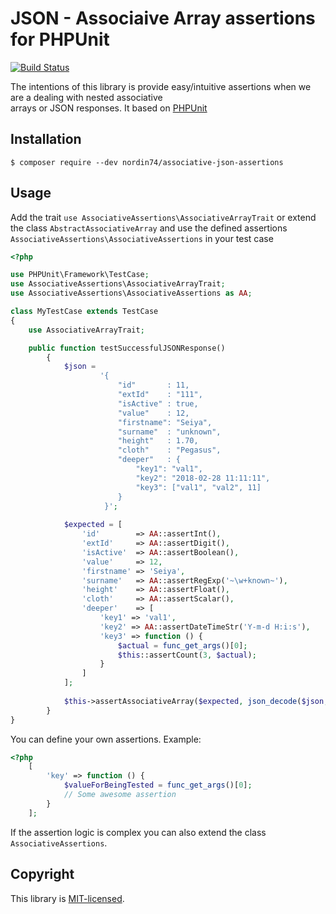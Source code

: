 # JSON - Associaive Array assertions for PHPUnit

[![Build Status](https://travis-ci.org/nordin74/associative-json-assertions.svg?branch=master)](https://travis-ci.org/nordin74/associative-json-assertions)

The intentions of this library is provide easy/intuitive assertions when we are a dealing with nested associative     
arrays or JSON responses. It based on [PHPUnit](https://phpunit.de/)


## Installation

    $ composer require --dev nordin74/associative-json-assertions


## Usage

Add the trait `use AssociativeAssertions\AssociativeArrayTrait` or extend the class `AbstractAssociativeArray` and 
use the defined assertions `AssociativeAssertions\AssociativeAssertions` in your test case 


```php
<?php

use PHPUnit\Framework\TestCase;
use AssociativeAssertions\AssociativeArrayTrait;
use AssociativeAssertions\AssociativeAssertions as AA;

class MyTestCase extends TestCase
{
    use AssociativeArrayTrait;

    public function testSuccessfulJSONResponse()
        {
            $json =
                    '{
                        "id"       : 11,
                        "extId"    : "111",
                        "isActive" : true,
                        "value"    : 12,
                        "firstname": "Seiya",
                        "surname"  : "unknown",
                        "height"   : 1.70,
                        "cloth"    : "Pegasus",
                        "deeper"   : {
                            "key1": "val1",
                            "key2": "2018-02-28 11:11:11",
                            "key3": ["val1", "val2", 11]
                        }
                     }';
    
            $expected = [
                'id'        => AA::assertInt(),
                'extId'     => AA::assertDigit(),
                'isActive'  => AA::assertBoolean(),
                'value'     => 12,
                'firstname' => 'Seiya',
                'surname'   => AA::assertRegExp('~\w+known~'),
                'height'    => AA::assertFloat(),
                'cloth'     => AA::assertScalar(),
                'deeper'    => [
                    'key1' => 'val1',
                    'key2' => AA::assertDateTimeStr('Y-m-d H:i:s'),
                    'key3' => function () {
                        $actual = func_get_args()[0];
                        $this::assertCount(3, $actual);
                    }
                ]
            ];
    
            $this->assertAssociativeArray($expected, json_decode($json, true));
        }
}
```

You can define your own assertions. Example: 
```php
<?php
    [
        'key' => function () {
            $valueForBeingTested = func_get_args()[0];
            // Some awesome assertion
        }
    ];
```
If the assertion logic is complex you can also extend the class `AssociativeAssertions`.


## Copyright

This library is [MIT-licensed](LICENSE.txt).